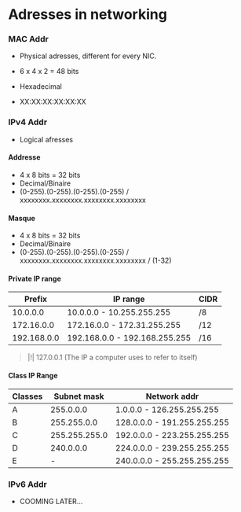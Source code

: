 # Adresses in networking

### MAC Addr

- Physical adresses, different for every NIC.

- 6 x 4 x 2 = 48 bits
- Hexadecimal
- XX:XX:XX:XX:XX:XX


### IPv4 Addr

- Logical afresses

#### Addresse
- 4 x 8 bits = 32 bits
- Decimal/Binaire
- (0-255).(0-255).(0-255).(0-255) / xxxxxxxx.xxxxxxxx.xxxxxxxx.xxxxxxxx

#### Masque
- 4 x 8 bits = 32 bits
- Decimal/Binaire
- (0-255).(0-255).(0-255).(0-255) / xxxxxxxx.xxxxxxxx.xxxxxxxx.xxxxxxxx / (1-32)

#### Private IP range
| Prefix          | IP range                      | CIDR |
| --------------- | ----------------------------- | ---- |
| 10.0.0.0        | 10.0.0.0 - 10.255.255.255     |   /8 |
| 172.16.0.0      | 172.16.0.0 - 172.31.255.255   |  /12 |
| 192.168.0.0     | 192.168.0.0 - 192.168.255.255 |  /16 |

> |!| 127.0.0.1 (The IP a computer uses to refer to itself)

#### Class IP Range
| Classes | Subnet mask   | Network addr                |
| ------- | ------------- | --------------------------- |
| A       | 255.0.0.0     | 1.0.0.0   - 126.255.255.255 |
| B       | 255.255.0.0   | 128.0.0.0 - 191.255.255.255 |
| C       | 255.255.255.0 | 192.0.0.0 - 223.255.255.255 |
| D       | 240.0.0.0     | 224.0.0.0 - 239.255.255.255 |
| E       | -             | 240.0.0.0 - 255.255.255.255 |

### IPv6 Addr

- COOMING LATER...